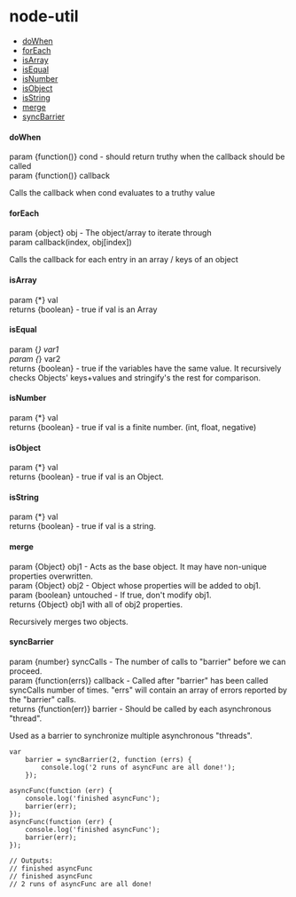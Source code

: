 # node-util #

* [doWhen](#markdown-header-doWhen)
* [forEach](#markdown-header-foreach)
* [isArray](#markdown-header-isArray)
* [isEqual](#markdown-header-isEqual)
* [isNumber](#markdown-header-isNumber)
* [isObject](#markdown-header-isObject)
* [isString](#markdown-header-isString)
* [merge](#markdown-header-merge)
* [syncBarrier](#markdown-header-syncBarrier)

#### doWhen
param {function()} cond - should return truthy when the callback should be called  
param {function()} callback

Calls the callback when cond evaluates to a truthy value

#### forEach
param {object} obj - The object/array to iterate through  
param callback(index, obj[index])

Calls the callback for each entry in an array / keys of an object

#### isArray
param {*} val  
returns {boolean} - true if val is an Array

#### isEqual
param {*} var1  
param {*} var2  
returns {boolean} - true if the variables have the same value. It recursively checks Objects' keys+values and stringify's the rest for comparison.

#### isNumber  
param {*} val  
returns {boolean} - true if val is a finite number. (int, float, negative)

#### isObject
param {*} val  
returns {boolean} - true if val is an Object.

#### isString
param {*} val  
returns {boolean} - true if val is a string.

#### merge
param {Object} obj1 - Acts as the base object. It may have non-unique properties overwritten.  
param {Object} obj2 - Object whose properties will be added to obj1.  
param {boolean} untouched - If true, don't modify obj1.  
returns {Object} obj1 with all of obj2 properties.

Recursively merges two objects.

#### syncBarrier
param {number} syncCalls - The number of calls to "barrier" before we can proceed.  
param {function(errs)} callback - Called after "barrier" has been called syncCalls number 
of times. "errs" will contain an array of errors reported by the "barrier" calls.  
returns {function(err)} barrier - Should be called by each asynchronous "thread".

Used as a barrier to synchronize multiple asynchronous "threads".

```
var
    barrier = syncBarrier(2, function (errs) {
        console.log('2 runs of asyncFunc are all done!');
    });
    
asyncFunc(function (err) {
    console.log('finished asyncFunc');
    barrier(err);
});
asyncFunc(function (err) {
    console.log('finished asyncFunc');
    barrier(err);
});

// Outputs:
// finished asyncFunc
// finished asyncFunc
// 2 runs of asyncFunc are all done!
```
